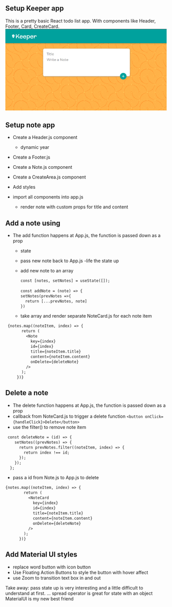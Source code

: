 ## Setup Keeper app

This is a pretty basic React todo list app. With components like Header, Footer, Card, CreateCard. 
![alt text](https://raw.githubusercontent.com/junjun107/Web_Development_Bootcamp/main/projects/keeper-app-React/public/snapshot.png)


## Setup note app
- Create a Header.js component
  - dynamic year
- Create a Footer.js
- Create a Note.js component
- Create a CreateArea.js component
- Add styles

- import all components into app.js
  - render note with custom props for title and content

## Add a note using

- The add function happens at App.js, the function is passed down as a prop

  - state
  - pass new note back to App.js
    -life the state up
  - add new note to an array

    ```
    const [notes, setNotes] = useState([]);

    const addNote = (note) => {
    setNotes(prevNotes =>{
      return [...prevNotes, note]
    })
    ```

  - take array and render separate NoteCard.js for each note item

```
 {notes.map((noteItem, index) => {
       return (
         <Note
           key={index}
           id={index}
           title={noteItem.title}
           content={noteItem.content}
           onDelete={deleteNote}
         />
       );
     })}
```

## Delete a note

- The delete function happens at App.js, the function is passed down as a prop
- callback from NoteCard.js to trigger a delete function
  `<button onClick={handleClick}>Delete</button>`
- use the filter() to remove note item

```
 const deleteNote = (id) => {
    setNotes((prevNotes) => {
      return prevNotes.filter((noteItem, index) => {
        return index !== id;
      });
    });
  };
```

- pass a id from Note.js to App.js to delete

```
{notes.map((noteItem, index) => {
        return (
          <NoteCard
            key={index}
            id={index}
            title={noteItem.title}
            content={noteItem.content}
            onDelete={deleteNote}
          />
        );
      })}
```

## Add Material UI styles

- replace word button with icon button
- Use Floating Action Buttons to style the button with hover affect
- use Zoom to transition text box in and out

Take away:
pass state up is very interesting and a little difficult to understand at first.
... spread operator is great for state with an object
MaterialUI is my new best friend
